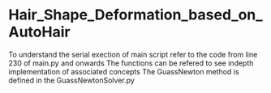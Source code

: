 # Hair_Shape_Deformation_based_on_AutoHair

To understand the serial exection of main script refer to the code from line 230 of main.py and onwards
The functions can be refered to see indepth implementation of associated concepts
The GuassNewton method is defined in the GuassNewtonSolver.py
